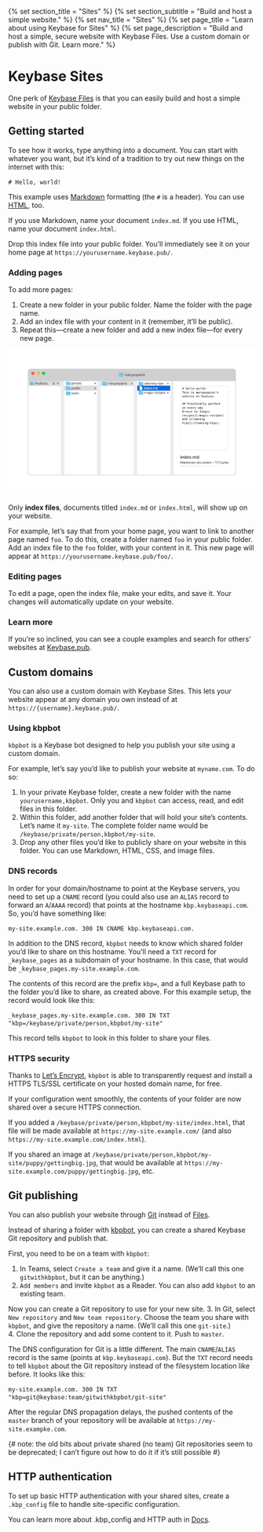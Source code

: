 {% set section_title = "Sites" %}
{% set section_subtitle = "Build and host a simple website." %}
{% set nav_title = "Sites" %}
{% set page_title = "Learn about using Keybase for Sites" %}
{% set page_description = "Build and host a simple, secure website with Keybase Files. Use a custom domain or publish with Git. Learn more." %}

# Keybase Sites
One perk of [Keybase Files](/files) is that you can easily build and host a simple website in your public folder.

## Getting started
To see how it works, type anything into a document. You can start with whatever you want, but it’s kind of a tradition to try out new things on the internet with this:

```
# Hello, world!
```

This example uses [Markdown](https://daringfireball.net/projects/markdown/basics) formatting (the `#` is a header). You can use [HTML](https://www.w3schools.com/html/), too.

If you use Markdown, name your document `index.md`. If you use HTML, name your document `index.html`.

Drop this index file into your public folder. You’ll immediately see it on your home page at `https://yourusername.keybase.pub/`.

### Adding pages
To add more pages:
1. Create a new folder in your public folder. Name the folder with the page name.
2. Add an index file with your content in it (remember, it’ll be public).
3. Repeat this—create a new folder and add a new index file—for every new page.

![](/img/sites-filestructure.png)

Only **index files**, documents titled `index.md` or `index.html`, will show up on your website.

For example, let’s say that from your home page, you want to link to another page named `foo`. To do this, create a folder named `foo` in your public folder. Add an index file to the `foo` folder, with your content in it. This new page will appear at `https://yourusername.keybase.pub/foo/`.

### Editing pages
To edit a page, open the index file, make your edits, and save it. Your changes will automatically update on your website.

### Learn more
If you’re so inclined, you can see a couple examples and search for others’ websites at [Keybase.pub](https://keybase.pub/).


## Custom domains
You can also use a custom domain with Keybase Sites. This lets your website appear at any domain you own instead of at `https://{username}.keybase.pub/`.

### Using kbpbot
`kbpbot` is a Keybase bot designed to help you publish your site using a custom domain.

For example, let’s say you’d like to publish your website at `myname.com`. To do so:

1. In your private Keybase folder, create a new folder with the name `yourusername,kbpbot`. Only you and `kbpbot` can access, read, and edit files in this folder.
2. Within this folder, add another folder that will hold your site’s contents. Let’s name it `my-site`. The complete folder name would be `/keybase/private/person,kbpbot/my-site`.
3. Drop any other files you’d like to publicly share on your website in this folder. You can use Markdown, HTML, CSS, and image files.

### DNS records
In order for your domain/hostname to point at the Keybase servers, you need to set up a `CNAME` record (you could also use an `ALIAS` record to forward an `A`/`AAAA` record) that points at the hostname `kbp.keybaseapi.com`. So, you’d have something like:

```
my-site.example.com. 300 IN CNAME kbp.keybaseapi.com.
```

In addition to the DNS record, `kbpbot` needs to know which shared folder you’d like to share on this hostname. You’ll need a `TXT` record for `_keybase_pages` as a subdomain of your hostname. In this case, that would be `_keybase_pages.my-site.example.com`.

The contents of this record are the prefix `kbp=`, and a full Keybase path to the folder you’d like to share, as created above. For this example setup, the record would look like this:

```
_keybase_pages.my-site.example.com. 300 IN TXT "kbp=/keybase/private/person,kbpbot/my-site"
```

This record tells `kbpbot` to look in this folder to share your files.

### HTTPS security
Thanks to [Let’s Encrypt](https://letsencrypt.org/), `kbpbot` is able to transparently request and install a HTTPS TLS/SSL certificate on your hosted domain name, for free.

If your configuration went smoothly, the contents of your folder are now shared over a secure HTTPS connection. 

If you added a `/keybase/private/person,kbpbot/my-site/index.html`, that file will be made available at `https://my-site.example.com/` (and also `https://my-site.example.com/index.html`). 

If you shared an image at `/keybase/private/person,kbpbot/my-site/puppy/gettingbig.jpg`, that would be available at `https://my-site.example.com/puppy/gettingbig.jpg`, etc.

## Git publishing
You can also publish your website through [Git](/git) instead of [Files](/files).

Instead of sharing a folder with [kbpbot](sites#using-kbpbot), you can create a shared Keybase Git repository and publish that.

First, you need to be on a team with `kbpbot`:
1.  In Teams, select `Create a team` and give it a name. (We’ll call this one `gitwithkbpbot`, but it can be anything.)
2.  `Add members` and invite `kbpbot` as a Reader. You can also add `kbpbot` to an existing team.  

Now you can create a Git repository to use for your new site. 
3.   In Git, select `New repository` and `New team repository`. Choose the team you share with `kbpbot`, and give the repository a name. (We’ll call this one `git-site`.)  
4.  Clone the repository and add some content to it. Push to `master`. 

The DNS configuration for Git is a little different. The main `CNAME`/`ALIAS` record is the same (points at `kbp.keybaseapi.com`). But the `TXT` record needs to tell `kbpbot` about the Git repository instead of the filesystem location like before. It looks like this:

```
my-site.example.com. 300 IN TXT "kbp=git@keybase:team/gitwithkbpbot/git-site"
```

After the regular DNS propagation delays, the pushed contents of the `master` branch of your repository will be available at `https://my-site.exampke.com`.

{# note: the old bits about private shared (no team) Git repositories seem to be deprecated; I can’t figure out how to do it if it’s still possible #}

## HTTP authentication
To set up basic HTTP authentication with your shared sites, create a `.kbp_config` file to handle site-specific configuration.

You can learn more about .kbp_config and HTTP auth in [Docs](/docs).
